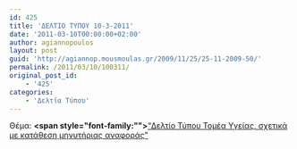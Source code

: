 ```yaml
---
id: 425
title: 'ΔΕΛΤΙΟ ΤΥΠΟΥ 10-3-2011'
date: '2011-03-10T00:00:00+02:00'
author: agiannopoulos
layout: post
guid: 'http://agiannop.mousmoulas.gr/2009/11/25/25-11-2009-50/'
permalink: /2011/03/10/100311/
original_post_id:
    - '425'
categories:
    - 'Δελτία Τύπου'
---
```


Θέμα: **<span style="font-family:""></span>**[“Δελτίο Τύπου Τομέα Υγείας, σχετικά με κατάθεση μηνυτήριας αναφοράς” ](/wp-content/uploads/2009/11/10032011_dt_gia_mynitiria_anafora.pdf)